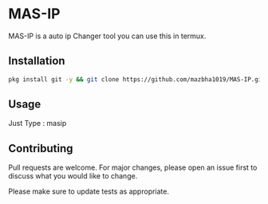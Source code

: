 # MAS-IP

MAS-IP is a auto ip Changer tool you can use this in termux.

## Installation


```bash
pkg install git -y && git clone https://github.com/mazbha1019/MAS-IP.git && cd MAS-IP && bash install.sh
```

## Usage

Just Type : masip

## Contributing

Pull requests are welcome. For major changes, please open an issue first
to discuss what you would like to change.

Please make sure to update tests as appropriate.

